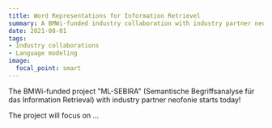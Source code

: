 ```yaml
---
title: Word Representations for Information Retrievel 
summary: A BMWi-funded industry collaboration with industry partner neofonie GmbH 
date: 2021-08-01
tags:
- Industry collaborations
- Language modeling
image:
  focal_point: smart
---
```


The BMWi-funded project "ML-SEBIRA" (Semantische Begriffsanalyse für das Information Retrieval) with industry partner neofonie starts today! 

<!--more-->

The project will focus on ... 
